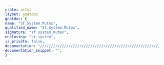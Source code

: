 ```yaml
---
crate: asfml
layout: gnatdoc
gnatdoc: {
name: "Sf.System.Mutex",
qualified_name: "Sf.System.Mutex",
signature: "sf.system.mutex",
enclosing: "sf.system",
is_private: false,
documentation: "//////////////////////////////////////////////////////////\n//////////////////////////////////////////////////////////\n//////////////////////////////////////////////////////////",
documentation_snippet: "",
}
---
```

